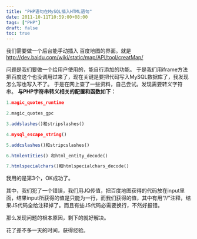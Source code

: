 ```yaml
---
title: "PHP语句在MySQL插入HTML语句"
date: 2011-10-11T10:59:00+08:00
tags: ["PHP"] 
draft: false
toc: true
---
```


我们需要做一个后台能手动插入 百度地图的界面。就是<http://dev.baidu.com/wiki/static/map/API/tool/creatMap/>


问题是我们要做一个给用户使用的，能自行添加的功能。 于是我们用iframe方法把百度这个也没调用过来了，现在关键是要把代码写入MySQL数据库了，我发现怎么写也写入不了。 于是在网上查了一些资料，自己尝试。发现需要转义字符串。 **与PHP字符串转义相关的配置和函数如下：**

```php
1.magic_quotes_runtime

2.magic_quotes_gpc

3.addslashes()和stripslashes()

4.mysql_escape_string()

5.addcslashes()和stripcslashes()

6.htmlentities() 和html_entity_decode()

7.htmlspecialchars()和htmlspecialchars_decode()
```

我用的是第3个，OK成功了。

其中，我们犯了一个错误，我们用JQ传值，把百度地图获得的代码放在input里面，结果input所获得的值是只能为一行，而我们获得的值，其中有用“//”注释，结果JS代码全给注释掉了。而且有些JS代码必需要换行，不然好报错。

那么发现问题的根本原因，剩下的就好解决。

花了差不多一天的时间，获得经验。